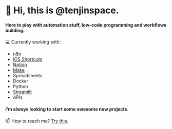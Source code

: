 # 🥷 Hi, this is @tenjinspace.

#### Here to play with automation stuff, low-code programming and workflows building.
💻 Currently working with:
- [n8n](https://go.tenjin.space/n8n)
- [iOS Shortcuts](https://apps.apple.com/us/app/shortcuts/id915249334)
- [Notion](https://www.notion.so/)
- [Make](https://go.tenjin.space/make)
- Spreadsheets
- Docker
- Python
- [Streamlit](https://streamlit.io/)
- APIs

#### I’m always looking to start some awesome new projects.

📫 How to reach me? [Try this](mailto:tenjinspace@protonmail.com).

<!---
tenjinspace/tenjinspace is a ✨ special ✨ repository because its `README.md` (this file) appears on your GitHub profile.
You can click the Preview link to take a look at your changes.
--->

